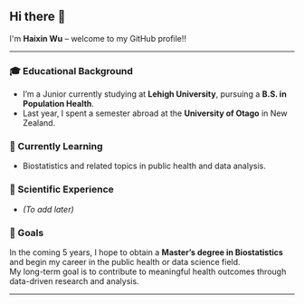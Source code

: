 ## Hi there 👋

I'm **Haixin Wu** – welcome to my GitHub profile!!

---

### 🎓 Educational Background

- I’m a Junior currently studying at **Lehigh University**, pursuing a **B.S. in Population Health**.
- Last year, I spent a semester abroad at the **University of Otago** in New Zealand.

### 📘 Currently Learning

- Biostatistics and related topics in public health and data analysis.

### 🧪 Scientific Experience

- *(To add later)*

### 🎯 Goals

In the coming 5 years, I hope to obtain a **Master’s degree in Biostatistics** and begin my career in the public health or data science field.  
My long-term goal is to contribute to meaningful health outcomes through data-driven research and analysis.

---
